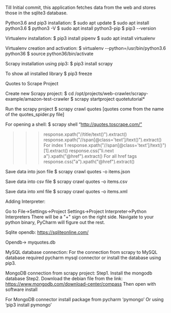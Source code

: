 Till Initial commit, this application fetches data from the web and stores those in the sqlite3 database.

Python3.6 and pip3 installation:
$ sudo apt update
$ sudo apt install python3.6
$ python3 -V
$ sudo apt install python3-pip
$ pip3 --version

Virtualenv installation:
$ pip3 install pipenv
$ sudo apt install virtualenv

Virtualenv creation and activation:
$ virtualenv --python=/usr/bin/python3.6 python36
$ source python36/bin/activate


Scrapy installation using pip3:
$ pip3 install scrapy

To show all installed library
$ pip3 freeze


Quotes to Scrape Project

Create new Scrapy project:
$ cd /opt/projects/web-crawler/scrapy-example/amazon-test-crawler 
$ scrapy startproject quotetutorial*

Run the scrapy project
$ scrapy crawl quotes [quotes come from the name of the quotes_spider.py file]


For opening a shell:
$ scrapy shell “http://quotes.toscrape.com/”
>>> response.xpath("//title/text()").extract()
>>> response.xpath("//span[@class='text']/text()").extract()
For index 1
>>> response.xpath("//span[@class='text']/text()")[1].extract()
>>> response.css("li.next a").xpath("@href").extract()
For all href tags
>>> response.css("a").xpath("@href").extract()

Save data into json file
$ scrapy crawl quotes -o items.json

Save data into csv file
$ scrapy crawl quotes -o items.csv

Save data into xml file
$ scrapy crawl quotes -o items.xml

Adding Interpreter:
 
Go to File->Settings->Project Settings->Project Interpreter->Python Interpreters
There will be a "+" sign on the right side. Navigate to your python binary, PyCharm will figure out the rest.


Sqlite opendb:
https://sqliteonline.com/

Opendb-> myquotes.db


MySQL database connection:
For the connection from scrapy to MySQL database required pycharm mysql connector or install the database using pip3.



MongoDB connection from scrapy project:
Step1. Install the mongodb database
Step2. 
Download the debian file from the link: https://www.mongodb.com/download-center/compass
Then open with software install 
 
For MongoDB connector install package from pycharm ‘pymongo’
Or using ‘pip3 install pymongo’

